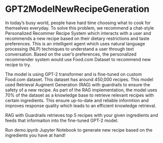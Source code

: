 # GPT2ModelNewRecipeGeneration
In today’s busy world, people have hard time choosing what to cook for themselves everyday. To solve this problem, we recommend a chat-style Personalized Recommer Recipe System which interacts with a user and recommends a new recipe based on their dietary restrictions and taste preferences. 
This is an intelligent agent which uses natural language processing (NLP) techniques to understand a user through text conversation. Based on the user’s preferences, the personalized recommender system would use Food.com Dataset to recommend new recipe to try. 

The model is using GPT-2 transformer and is fine-tuned on custom Food.com dataset. This dataset has around 450,000 recipes. This model used Retrieval Augment Generation (RAG) with guardrails to ensure the safety of a new recipe. As part of the RAG implementation, the model uses 70% of the dataset as a knowledge base to retrieve relevant recipes with certain ingredients. This ensure up-to-date and reliable informtion and improves response quality which leads to an efficient knowledge retrieval. 

RAG with Guardrails retrieves top 5 recipes with your given ingredients and feeds that informaiton into the fine-tuned GPT-2 model. 

Run demo.ipynb Jupyter Notebook to generate new recipe based on the ingredients you have at hand! 


